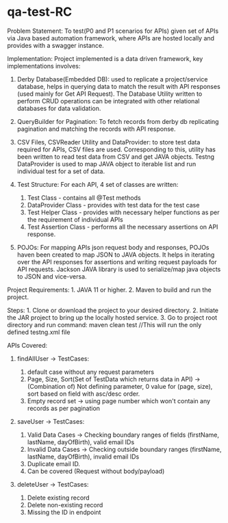 # qa-test-RC

Problem Statement: To test(P0 and P1 scenarios for APIs) given set of APIs via Java based automation framework, where
APIs are hosted locally and provides with a swagger instance.


Implementation: Project implemented is a data driven framework, key implementations involves:

1. Derby Database(Embedded DB): used to replicate a project/service database, helps in querying data to match the 
   result with API responses (used mainly for Get API Request). The Database Utility written to perform CRUD operations 
   can be integrated with other relational databases for data validation.

2. QueryBuilder for Pagination: To fetch records from derby db replicating pagination and matching the records with API
   response.

3. CSV Files, CSVReader Utility and DataProvider: to store test data required for APIs, CSV files are used. 
   Corresponding to this, utility has been written to read test data from CSV and get JAVA objects. Testng DataProvider
   is used to map JAVA object to iterable list and run individual test for a set of data.

4. Test Structure: For each API, 4 set of classes are written:
   1. Test Class - contains all @Test methods
   2. DataProvider Class - provides with test data for the test case
   3. Test Helper Class - provides with necessary helper functions as per the requirement of individual APIs
   4. Test Assertion Class - performs all the necessary assertions on API response.

5. POJOs: For mapping APIs json request body and responses, POJOs haven been created to map JSON to JAVA objects. It
   helps in iterating over the API responses for assertions and writing request payloads for API requests. Jackson JAVA
   library is used to serialize/map java objects to JSON and vice-versa.


Project Requirements:
    1. JAVA 11 or higher.
    2. Maven to build and run the project.


Steps:
    1. Clone or download the project to your desired directory.
    2. Initiate the JAR project to bring up the locally hosted service.
    3. Go to project root directory and run command: maven clean test  //This will run the only defined testng.xml file


APIs Covered:
1. findAllUser -> TestCases:
   1. default case without any request parameters
   2. Page, Size, Sort(Set of TestData which returns data in API) -> (Combination of) Not defining parameter, 0 value 
      for (page, size), sort based on field with asc/desc order.
   3. Empty record set -> using page number which won't contain any records as per pagination

2. saveUser -> TestCases:
    1. Valid Data Cases -> Checking boundary ranges of fields (firstName, lastName, dayOfBirth), valid email IDs
    2. Invalid Data Cases -> Checking outside boundary ranges (firstName, lastName, dayOfBirth), invalid email IDs
    3. Duplicate email ID.
    4. Can be covered (Request without body/payload)

3. deleteUser -> TestCases:
   1. Delete existing record
   2. Delete non-existing record
   3. Missing the ID in endpoint